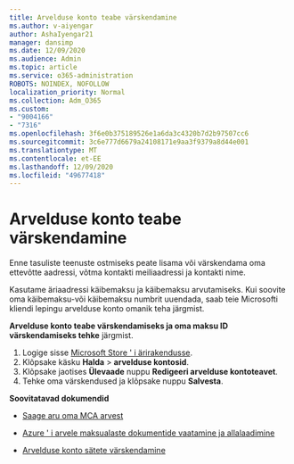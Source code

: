 ```yaml
---
title: Arvelduse konto teabe värskendamine
ms.author: v-aiyengar
author: AshaIyengar21
manager: dansimp
ms.date: 12/09/2020
ms.audience: Admin
ms.topic: article
ms.service: o365-administration
ROBOTS: NOINDEX, NOFOLLOW
localization_priority: Normal
ms.collection: Adm_O365
ms.custom:
- "9004166"
- "7316"
ms.openlocfilehash: 3f6e0b375189526e1a6da3c4320b7d2b97507cc6
ms.sourcegitcommit: 3c6e777d6679a24108171e9aa3f9379a8d44e001
ms.translationtype: MT
ms.contentlocale: et-EE
ms.lasthandoff: 12/09/2020
ms.locfileid: "49677418"
---
```

# <a name="how-to-update-billing-account-information"></a>Arvelduse konto teabe värskendamine

Enne tasuliste teenuste ostmiseks peate lisama või värskendama oma ettevõtte aadressi, võtma kontakti meiliaadressi ja kontakti nime.

Kasutame äriaadressi käibemaksu ja käibemaksu arvutamiseks. Kui soovite oma käibemaksu-või käibemaksu numbrit uuendada, saab teie Microsofti kliendi lepingu arvelduse konto omanik teha järgmist.

**Arvelduse konto teabe värskendamiseks ja oma maksu ID värskendamiseks tehke** järgmist.

1. Logige sisse [Microsoft Store ' i ärirakendusse](https://businessstore.microsoft.com/).
1. Klõpsake käsku **Halda**  >  **arvelduse kontosid**.
1. Klõpsake jaotises **Ülevaade** nuppu **Redigeeri arvelduse kontoteavet**.
1. Tehke oma värskendused ja klõpsake nuppu **Salvesta**. 

**Soovitatavad dokumendid**

- [Saage aru oma MCA arvest](https://docs.microsoft.com/azure/cost-management-billing/understand/mca-understand-your-invoice)

- [Azure ' i arvele maksualaste dokumentide vaatamine ja allalaadimine](https://docs.microsoft.com/azure/cost-management-billing/understand/mca-download-tax-document)

- [Arvelduse konto sätete värskendamine](https://docs.microsoft.com/microsoft-store/update-microsoft-store-for-business-account-settings)  
